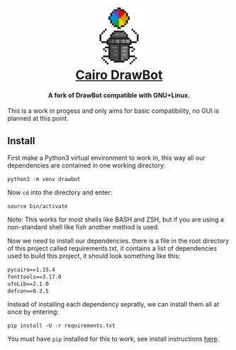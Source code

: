 <h1 align="center">
  <a href="https://github.com/eliheuer/CairoDrawBot"><img src="images/icon-4x.gif" alt="DrawBot" width="128" height="128"/></a><br>
  <a href="https://github.com/eliheuer/CairoDrawBot">Cairo DrawBot</a>
</h1>

<h4 align="center">A fork of DrawBot compatible with GNU+Linux.</h4>

This is a work in progess and only aims for basic compatibility, no GUI is planned at this point. 

## Install

First make a Python3 virtual environment to work in, this way all our dependencies are contained in one working directory:
```
python3 -m venv drawbot
```
Now `cd` into the directory and enter:
```
source bin/activate
```
Note: This works for most shells like BASH and ZSH, but if you are using a non-standard shell like fish another method is used. 

Now we need to install our dependencies. there is a file in the root directory of this project called requirements.txt, it contains a list of dependencies used to build this project, it should look something like this:

```
pycairo==1.15.4
fonttools==3.17.0
ufoLib==2.1.0
defcon==0.3.5
```
Instead of installing each dependency sepratly, we can install them all at once by entering: 
```
pip install -U -r requirements.txt 
```
You must have `pip` installed for this to work, see install instructions [here](https://pip.pypa.io/en/stable/installing/).
